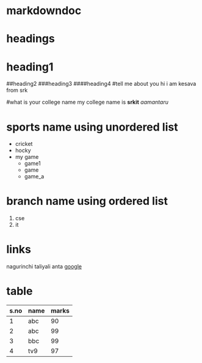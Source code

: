 # markdowndoc
# headings

# heading1

##heading2
###heading3
####heading4
#tell me about you
hi i am kesava from srk

#what is your college name
my college name is **srkit** *aamantaru*

# sports name using unordered list
* cricket
* hocky
* my game
  * game1
  * game
   * game_a
    
 
 # branch name using ordered list
  1. cse
  2. it
  
  # links
  nagurinchi taliyali anta [google](https://www.google.com)
  # table
  s.no|name|marks
  ----|----|-----
  1|abc|90
  2|abc|99
  3|bbc|99
  4|tv9|97
